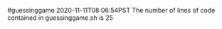 #guessinggame
2020-11-11T08:06:54PST
The number of lines of code contained in guessinggame.sh is 25

